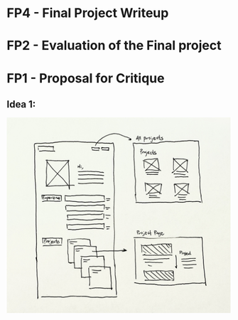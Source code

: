 # FP4 - Final Project Writeup


# FP2 - Evaluation of the Final project


# FP1 - Proposal for Critique

## Idea 1: 
![Alt text](<Images/IMG_0457 2.jpg>)

